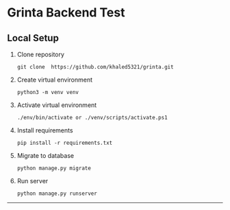 # Grinta Backend Test

## Local Setup
1. Clone repository 
    ```
    git clone  https://github.com/khaled5321/grinta.git
    ```
2. Create virtual environment
    ```
    python3 -m venv venv
    ```
3. Activate virtual environment
    ```
    ./env/bin/activate or ./venv/scripts/activate.ps1
    ```
4. Install requirements
    ```
    pip install -r requirements.txt
    ```
5. Migrate to database
    ```
    python manage.py migrate
    ```
6. Run server
    ```
    python manage.py runserver
    ```
---